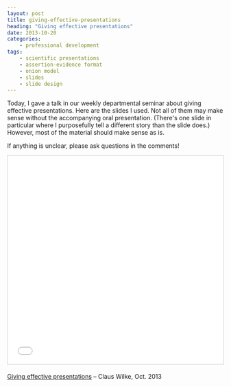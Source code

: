 ```yaml
---
layout: post
title: giving-effective-presentations
heading: "Giving effective presentations"
date: 2013-10-20
categories: 
    - professional development
tags:
    - scientific presentations
    - assertion-evidence format
    - onion model
    - slides
    - slide design
---
```

Today, I gave a talk in our weekly departmental seminar about giving effective presentations. Here are the slides I used. Not all of them may make sense without the accompanying oral presentation. (There's one slide in particular where I purposefully tell a different story than the slide does.) However, most of the material should make sense as is.

<!--more-->

If anything is unclear, please ask questions in the comments!

<iframe src="//www.slideshare.net/slideshow/embed_code/key/cYcOAnmJQPQwbJ" width="595" height="485" frameborder="0" marginwidth="0" marginheight="0" scrolling="no" style="border:1px solid #CCC; border-width:1px; margin-bottom:5px; max-width: 100%;" allowfullscreen> </iframe>

[Giving effective presentations](http://www.slideshare.net/wilkelab/giving-effective-presentations-oct-2013) – Claus Wilke, Oct. 2013
